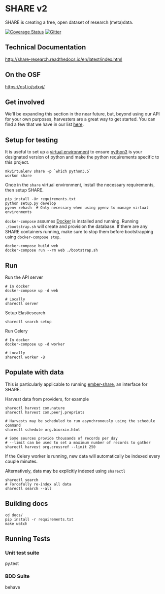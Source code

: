 # SHARE v2

SHARE is creating a free, open dataset of research (meta)data.

[![Coverage Status](https://coveralls.io/repos/github/CenterForOpenScience/SHARE/badge.svg?branch=develop)](https://coveralls.io/github/CenterForOpenScience/SHARE?branch=develop)
[![Gitter](https://badges.gitter.im/CenterForOpenScience/SHARE.svg)](https://gitter.im/CenterForOpenScience/SHARE)

## Technical Documentation

http://share-research.readthedocs.io/en/latest/index.html


## On the OSF

https://osf.io/sdxvj/


## Get involved

We'll be expanding this section in the near future, but, beyond using our API for your own purposes, harvesters are a great way to get started. You can find a few that we have in our list [here](https://github.com/CenterForOpenScience/SHARE/issues/510).

## Setup for testing
It is useful to set up a [virtual environment](http://virtualenvwrapper.readthedocs.io/en/latest/install.html) to ensure [python3](https://www.python.org/downloads/) is your designated version of python and make the python requirements specific to this project.

    mkvirtualenv share -p `which python3.5`
    workon share

Once in the `share` virtual environment, install the necessary requirements, then setup SHARE.

    pip install -Ur requirements.txt
    python setup.py develop
    pyenv rehash  # Only necessary when using pyenv to manage virtual environments

`docker-compose` assumes [Docker](https://www.docker.com/) is installed and running. Running `./bootstrap.sh` will create and provision the database. If there are any SHARE containers running, make sure to stop them before bootstrapping using `docker-compose stop`.

    docker-compose build web
    docker-compose run --rm web ./bootstrap.sh

## Run
Run the API server

    # In docker
    docker-compose up -d web

    # Locally
    sharectl server

Setup Elasticsearch

    sharectl search setup

Run Celery

    # In docker
    docker-compose up -d worker

    # Locally
    sharectl worker -B

## Populate with data
This is particularly applicable to running [ember-share](https://github.com/CenterForOpenScience/ember-share), an interface for SHARE.

Harvest data from providers, for example

    sharectl harvest com.nature
    sharectl harvest com.peerj.preprints

    # Harvests may be scheduled to run asynchronously using the schedule command
    sharectl schedule org.biorxiv.html

    # Some sources provide thousands of records per day
    # --limit can be used to set a maximum number of records to gather
    sharectl harvest org.crossref --limit 250

If the Celery worker is running, new data will automatically be indexed every couple minutes.

Alternatively, data may be explicitly indexed using `sharectl`

    sharectl search
    # Forcefully re-index all data
    sharectl search --all

## Building docs

    cd docs/
    pip install -r requirements.txt
    make watch

## Running Tests

### Unit test suite

  py.test

### BDD Suite

  behave

